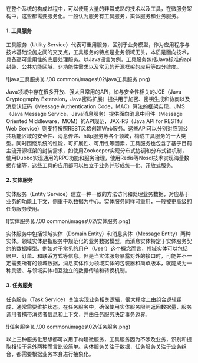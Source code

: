 在整个系统的构成过程中，可以使用大量的非常成熟的技术以及工具，在微服务架构中，这些都需要服务化。一般认为服务有工具服务，实体服务和业务服务。

#### 1. 工具服务

工具服务（Utility Service）代表可重用服务，区别于业务模型，作为应用程序与技术基础设施之间的交叉点，工具服务的特点是业务领域无关，本质是面向技术，具备高可重用性的底层处理服务。以Java语言为例，工具服务包括Java标准的api封装、公共功能区域、非功能性需求以及常见的开源框架的应用等四分维度。

![java工具服务](..\00 common\images\02\java工具服务.png)

Java领域中存在很多开放、强大且常用的API，如与安全性相关的JCE（Java Cryptography Extension，Java密码扩展）提供用于加密、密钥生成和协商以及消息认证码（Message Authentication Code，MAC）算法的框架实现，JMS（Java Message Service，Java消息服务）提供面向消息中间件（Message Oriented Middleware，MOM）的API规范，JAX-RS（Java API for RESTful Web Service）则支持按照REST风格创建Web服务。这些API可以分别对应到公共功能区域的安全性、消息传递、http服务等各个领域，构成工具服务的一大类型。同时围绕系统的性能，可扩展性、可用性等因素，工具服务也包含了基于目前主流开源框架的封装需求，如使用Zookeeper实现分布式协调和分布式锁机制，使用Dubbo实现通用的RPC功能和服务治理，使用Redis等Nosql技术实现海量数据存储等，这些工具的应用都可以独立于业务并形成统一化、开放式服务。

#### 2. 实体服务

实体服务（Entity Service）建立一种一致的方法访问和处理业务数据，对应基于业务的功能上下文，侧重于以数据为中心。实体服务同样可重用，一般被更高级的任务服务使用。

![实体服务](..\00 common\images\02\实体服务.png)

实体服务中包括领域实体（Domain Entity）和消息实体（Message Entity）两种实体。领域实体是指服务中规范化的业务数据模型，而消息实体特定于实体服务契约的数据模型。例如对于常见的用户（User）这个概念而言，领域实体可以包括账户、订单、和联系方式等信息。但是当实体服务暴露对外的接口时，可能并不一定需要所有的领域数据，消息实体作为领域实体的包装器和简单版本，就能成为一种灵活、与领域实体相互独立的数据传输和转换机制。

#### 3. 任务服务

任务服务（Task Service）关注实现业务相关逻辑，很大程度上由组合逻辑组成，通常需要维护状态。在任务服务中，确保使用实体服务限制返回数据量，服务调用者携带消费者信息和上下文，并由任务服务决定事务边界。

![任务服务](..\00 common\images\02\任务服务.png)

以上三种服务化思想都可以用于构建微服务，工具服务因为不涉及业务，识别和提取相较于另外两种而言比较简单。实体服务关注于数据，任务服务关注于业务组合，都需要根据业务本身进行抽象化。